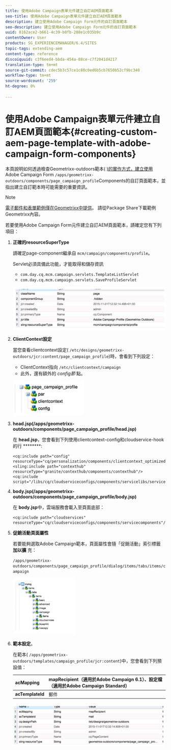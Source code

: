 ```yaml
---
title: 使用Adobe Campaign表單元件建立自訂AEM頁面範本
seo-title: 使用Adobe Campaign表單元件建立自訂AEM頁面範本
description: 建立使用Adobe Campaign Form元件的自訂頁面範本
seo-description: 建立使用Adobe Campaign Form元件的自訂頁面範本
uuid: 8162ace2-b661-4c39-b0fb-288e1c035b9c
contentOwner: User
products: SG_EXPERIENCEMANAGER/6.4/SITES
topic-tags: extending-aem
content-type: reference
discoiquuid: c3f6eed4-bbda-454a-88ce-c7f2041d4217
translation-type: tm+mt
source-git-commit: cdec5b3c57ce1c80c0ed6b5cb7650b52cf9bc340
workflow-type: tm+mt
source-wordcount: '259'
ht-degree: 0%

---
```



# 使用Adobe Campaign表單元件建立自訂AEM頁面範本{#creating-custom-aem-page-template-with-adobe-campaign-form-components}

本頁說明如何透過檢查Geometrixx-outdoors範本( [)的實作方式，建立使用](/help/sites-authoring/adobe-campaign-components.md) Adobe Campaign Form `/apps/geometrixx-outdoors/components/page_campaign_profile`Components的自訂頁面範本，並指出建立自訂範本時可能需要的重要資訊。

>[!NOTE]
>
>[電子郵件和表單範例僅在Geometrixx中提供](/help/sites-developing/we-retail.md)。 請從Package Share下載範例Geometrixx內容。

若要使用Adobe Campaign Form元件建立自訂AEM頁面範本，請確定您有下列項目：

1. **正確的resourceSuperType**

   請確定page-component繼承自 `mcm/campaign/components/profile`。

   Servlet必須具備此功能，才能取得和儲存資訊

   * `com.day.cq.mcm.campaign.servlets.TemplateListServlet`
   * `com.day.cq.mcm.campaign.servlets.SaveProfileServlet`

   ![chlimage_1-201](assets/chlimage_1-201.png)

1. **ClientContext設定**

   當您查看clientcontext設定( `/etc/designs/geometrixx-outdoors/jcr:content/page_campaign_profile`)時，會看到下列設定：

   * ClientContext指向 `/etc/clientcontext/campaign`
   * 此外，還有額外的 *config節* 點。

   ![chlimage_1-202](assets/chlimage_1-202.png)

1. **head.jsp(/apps/geometrixx-outdoors/components/page_campaign_profile/head.jsp)**

   在 **head.jsp**，您會看到下列使用clientcontext-config和cloudservice-hook的行 ********:

   ```
   <cq:include path="config" resourceType="cq/personalization/components/clientcontext_optimized/config"/>
   <sling:include path="contexthub" resourceType="granite/contexthub/components/contexthub"/>
   <cq:include script="/libs/cq/cloudserviceconfigs/components/servicelibs/servicelibs.jsp"/>
   ```

1. **body.jsp(/apps/geometrixx-outdoors/components/page_campaign_profile/body.jsp)**

   在 **body.jsp**&#x200B;中，雲端服務會載入至頁面底部：

   ```
   <cq:include path="cloudservices" resourceType="cq/cloudserviceconfigs/components/servicecomponents"/>
   ```

1. **促銷活動頁面屬性**

   若要能夠選取Adobe Campaign範本，頁面屬性會隨「促銷活動」索引標籤 **加以擴** 充：

   `/apps/geometrixx-outdoors/components/page_campaign_profile/dialog/items/tabs/items/campaign`

   ![chlimage_1-203](assets/chlimage_1-203.png)

1. **範本設定**。

   在範本( `/apps/geometrixx-outdoors/templates/campaign_profile/jcr:content`)中，您會看到下列預設值：

   | **acMapping** | mapRecipient（適用於Adobe Campaign 6.1）、設定檔（適用於Adobe Campaign Standard） |
   |---|---|
   | **acTemplateId** | 郵件 |

   ![chlimage_1-204](assets/chlimage_1-204.png)

